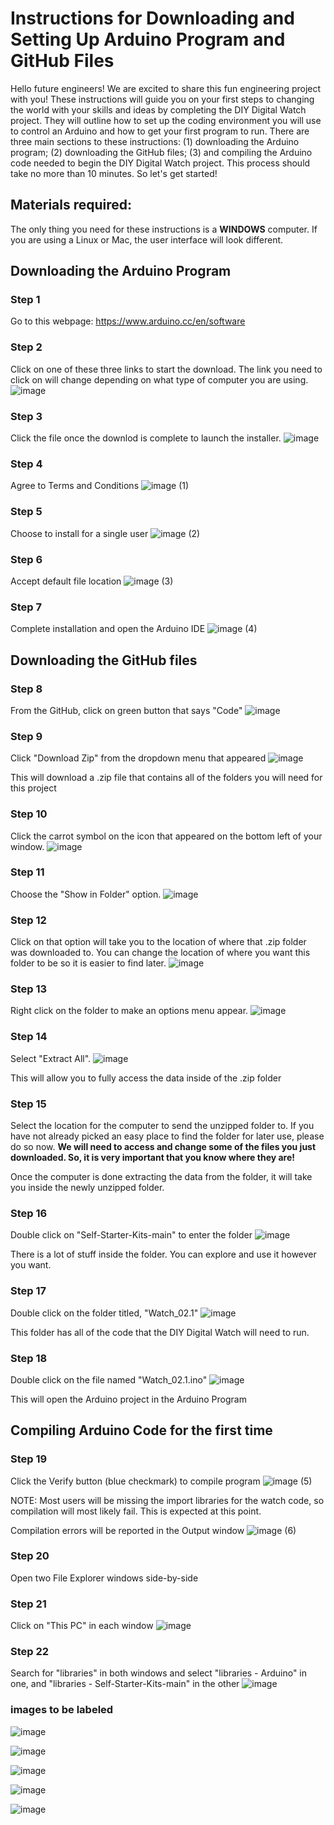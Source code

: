 # Instructions for Downloading and Setting Up Arduino Program and GitHub Files
Hello future engineers! We are excited to share this fun engineering project with you! These instructions will guide you on your first steps to changing the world with your skills and ideas by completing the DIY Digital Watch project. They will outline how to set up the coding environment you will use to control an Arduino and how to get your first program to run. There are three main sections to these instructions: (1) downloading the Arduino program; (2) downloading the GitHub files; (3) and compiling the Arduino code needed to begin the DIY Digital Watch project. This process should take no more than 10 minutes. So let's get started!

## Materials required:
The only thing you need for these instructions is a **WINDOWS** computer. If you are using a Linux or Mac, the user interface will look different.

## Downloading the Arduino Program

### Step 1
Go to this webpage: https://www.arduino.cc/en/software

### Step 2
Click on one of these three links to start the download. The link you need to click on will change depending on what type of computer you are using. 
![image](https://user-images.githubusercontent.com/63425135/226770371-410e9a71-cb2c-4d7d-b8db-c7cd933b3cf7.png)

### Step 3
Click the file once the downlod is complete to launch the installer.
![image](https://user-images.githubusercontent.com/63425135/226972112-4df4d514-8eda-491d-acc9-79fe1b5cd220.png)

### Step 4
Agree to Terms and Conditions 
![image (1)](https://user-images.githubusercontent.com/97060692/226774761-e1a90981-11a1-4aac-84a5-a397f853eb19.png)

### Step 5
Choose to install for a single user
![image (2)](https://user-images.githubusercontent.com/97060692/226774866-7d62e2af-11a7-437d-9fb7-413606e08a0c.png)

### Step 6
Accept default file location
![image (3)](https://user-images.githubusercontent.com/97060692/226774965-4bf02f7d-7762-420f-83b5-cb4786660af1.png)

### Step 7
Complete installation and open the Arduino IDE
![image (4)](https://user-images.githubusercontent.com/97060692/226775143-bd63b124-2bf6-4072-9f55-3f3eba4c0e50.png)


## Downloading the GitHub files

### Step 8
From the GitHub, click on green button that says "Code"
![image](https://user-images.githubusercontent.com/63425135/226771511-e568b523-3d27-42c8-b512-804fc9b7fee8.png)

### Step 9
Click "Download Zip" from the dropdown menu that appeared
![image](https://user-images.githubusercontent.com/63425135/226771765-abfcf85e-16ef-4540-87b2-27067f0453cb.png)

This will download a .zip file that contains all of the folders you will need for this project

### Step 10
Click the carrot symbol on the icon that appeared on the bottom left of your window.
![image](https://user-images.githubusercontent.com/63425135/226771989-ae3a51ec-529b-442b-af1e-81303c110482.png)

### Step 11
Choose the "Show in Folder" option.
![image](https://user-images.githubusercontent.com/63425135/226772040-52b03f58-548c-4bb5-a41e-e768be659d3e.png)

### Step 12
Click on that option will take you to the location of where that .zip folder was downloaded to. You can change the location of where you want this folder to be so it is easier to find later.
![image](https://user-images.githubusercontent.com/63425135/226773381-eeb3bc1d-a67d-49cc-bb3c-6f86ddce9e83.png)

### Step 13
Right click on the folder to make an options menu appear.
![image](https://user-images.githubusercontent.com/63425135/226772311-7fce53dc-5bc2-450c-b52a-d0e4db331b89.png)

### Step 14
Select "Extract All".
![image](https://user-images.githubusercontent.com/63425135/226772425-2f1e9532-07bd-4a5d-8438-c006897b0cc7.png)

This will allow you to fully access the data inside of the .zip folder

### Step 15
Select the location for the computer to send the unzipped folder to.
If you have not already picked an easy place to find the folder for later use, please do so now. **We will need to access and change some of the files you just downloaded. So, it is very important that you know where they are!**

Once the computer is done extracting the data from the folder, it will take you inside the newly unzipped folder.

### Step 16
Double click on "Self-Starter-Kits-main" to enter the folder
![image](https://user-images.githubusercontent.com/63425135/226772847-c318fcc4-3718-4497-85bd-0704b9bd929e.png)

There is a lot of stuff inside the folder. You can explore and use it however you want.

### Step 17
Double click on the folder titled, "Watch_02.1"
![image](https://user-images.githubusercontent.com/63425135/226773092-0b2b55e0-8ddb-4c9f-9dcc-61c9e03cfbec.png)

This folder has all of the code that the DIY Digital Watch will need to run.

### Step 18
Double click on the file named "Watch_02.1.ino"
![image](https://user-images.githubusercontent.com/63425135/226773203-bd785b97-69db-4794-aa57-bc6bd58d8a77.png)

This will open the Arduino project in the Arduino Program


## Compiling Arduino Code for the first time

### Step 19
Click the Verify button (blue checkmark) to compile program
![image (5)](https://user-images.githubusercontent.com/97060692/226983691-987cdcde-3dc5-4bd3-ab11-c875d8c46434.png)

NOTE: Most users will be missing the import libraries for the watch code, so compilation will most likely fail.  This is expected at this point.  

Compilation errors will be reported in the Output window
![image (6)](https://user-images.githubusercontent.com/97060692/226984462-8e9e4500-bdd5-471e-aec4-aa33e5c208ae.png)

### Step 20
Open two File Explorer windows side-by-side 


### Step 21
Click on "This PC" in each window
![image](https://user-images.githubusercontent.com/97060692/226994200-30a1c028-59f0-45dd-bf77-edd137de9f38.png)


### Step 22 
Search for "libraries" in both windows and select "libraries - Arduino" in one, and "libraries - Self-Starter-Kits-main" in the other
![image](https://user-images.githubusercontent.com/97060692/226994293-a6f99868-0cdf-4973-93e3-5c167539a3d9.png)




### images to be labeled
![image](https://user-images.githubusercontent.com/97060692/226996576-00003dab-dd80-449d-96a8-c08c140147dd.png)

![image](https://user-images.githubusercontent.com/97060692/226996631-ae66f923-edbc-4545-aff2-f39477de7567.png)

![image](https://user-images.githubusercontent.com/97060692/226996691-b9582f36-b0ea-4824-9163-0b74be607565.png)

![image](https://user-images.githubusercontent.com/97060692/226996795-01627129-c33d-4b5e-a5e3-557b7ca6e7b3.png)

![image](https://user-images.githubusercontent.com/97060692/226996853-33c220dd-5a86-4631-82b6-caee11035c03.png)






